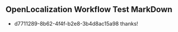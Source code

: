 ## OpenLocalization Workflow Test MarkDown
* d7711289-8b62-4f4f-b2e8-3b4d8ac15a98 thanks!

<!--HONumber=Sep16_HO1-->


